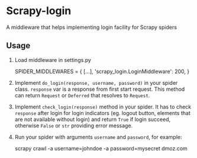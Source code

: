 Scrapy-login
===

A middleware that helps implementing login facility for Scrapy spiders

Usage
---

1. Load middleware in settings.py

    SPIDER_MIDDLEWARES = {
        [...],
        'scrapy_login.LoginMiddleware': 200,
    }


2. Implement `do_login(response, username, password)` in your spider class. `response` var is a response from first start request. This method can return `Request` or `Deferred` that resolves to `Request`.

3. Implement `check_login(response)` method in your spider. It has to check `response` after login for login indicators (eg. logout button, elements that are not available without login) and return `True` if login succeed, otherwise `False` or `str` providing error message.

4. Run your spider with arguments `username` and `password`, for example:

    scrapy crawl -a username=johndoe -a password=mysecret dmoz.com
